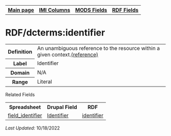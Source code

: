 <!DOCTYPE html>
<html>

<body>
<table style="width:100%">
  <tr>
    <th><a href="index.md">Main page</a></th>
	<th><a href="IMI.md">IMI Columns</a></th>
    <th><a href="MODS.md">MODS Fields</a></th>
    <th><a href="RDF.md">RDF Fields</a></th>
  </tr>
</table>


<h1>RDF/dcterms:identifier</h1>
<table>
<tr>
	<th>Definition</th>
	<td>An unambiguous reference to the resource within a given context.<a href="http://purl.org/dc/terms/identifier">(reference)</a></td>
</tr>
<tr>
	<th>Label</th>
	<td>Identifier</td>
</tr>
<tr>
	<th>Domain</th>
	<td>N/A</td>
</tr>
<tr>
	<th>Range</th>
	<td>Literal</td>
</tr>
</table>
	<dt>Related Fields</dt>
<table>
	<tr>
		<th>Spreadsheet</th>
		<th>Drupal Field</th>
		<th>RDF</th>
	</tr>
	<tr>
		<td><a href="field_identifier.md">field_identifier</a></td>
		<td><a href="DrupalFields.md#identifier">Identifier</a></td> 
		<td><a href="MODS.identifier.md">identifier</a> </td>
	</tr>
</table>
<p><i>Last Updated: </i></font>10/18/2022</p>
</body>
</html>
